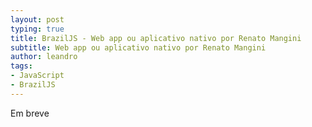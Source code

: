 ```yaml
---
layout: post
typing: true
title: BrazilJS - Web app ou aplicativo nativo por Renato Mangini
subtitle: Web app ou aplicativo nativo por Renato Mangini
author: leandro
tags:
- JavaScript
- BrazilJS
---
```

Em  breve